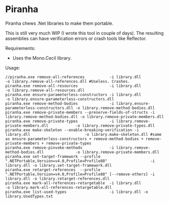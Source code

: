 Piranha
=======

Piranha chews .Net libraries to make them portable.

This is still very much WIP (I wrote this tool in couple of days). The resulting assemblies can have verification errors or crash tools like Reflector.

Requirements:

 * Uses the Mono.Cecil library.

Usage:

    //piranha.exe remove-all-references           -i library.dll                                   -o library.remove-all-references.dll #Useless. Crashes.
    piranha.exe remove-all-resources              -i library.dll                                   -o library.remove-all-resources.dll
    piranha.exe ensure-parameterless-constructors -i library.dll                                   -o library.ensure-parameterless-constructors.dll
    piranha.exe remove-method-bodies              -i library.ensure-parameterless-constructors.dll -o library.remove-method-bodies.dll
    piranha.exe remove-private-members --preserve-fields-of-structs -i library.remove-method-bodies.dll -o library.remove-private-members.dll
    piranha.exe remove-private-types              -i library.remove-private-members.dll            -o library.remove-private-types.dll
    piranha.exe make-skeleton --enable-breaking-verification -i library.dll                        -o library.make-skeleton.dll #same as ensure-parameterless-constructors + remove-method-bodies + remove-private-members + remove-private-types
    piranha.exe remove-pinvoke-methods            -i library.remove-method-bodies.dll              -o library.remove-private-members.dll
    piranha.exe set-target-framework --profile ".NETPortable,Version=v4.0,Profile=Profile88"                   -i library.dll -o library.set-target-framework.dll
    piranha.exe retarget-references  --profile ".NETPortable,Version=v4.0,Profile=Profile88" [--remove-others] -i library.dll -o library.retarget-references.dll
    piranha.exe mark-all-references-retargetable  -i library.dll                                   -o library.mark-all-references-retargetable.dll
    piranha.exe list-used-types                   -i library.dll -o library.UsedTypes.txt